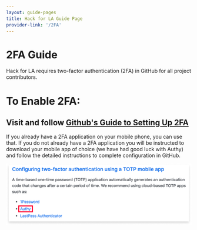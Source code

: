 ```yaml
---
layout: guide-pages
title: Hack for LA Guide Page
provider-link: '/2FA'    
---
```


# 2FA Guide

Hack for LA requires two-factor authentication (2FA) in GitHub for all project contributors.

# To Enable 2FA:
## Visit and follow [Github's Guide to Setting Up 2FA](https://docs.github.com/en/github/authenticating-to-github/configuring-two-factor-authentication "Github's Guide to Setting Up 2FA")

If you already have a 2FA application on your mobile phone, you can use that. If you do not already have a 2FA application you will be instructed to download your mobile app of choice (we have had good luck with Authy) and follow the detailed instructions to complete configuration in GitHub.

<img src="images/2FA-Screenshot.png">
